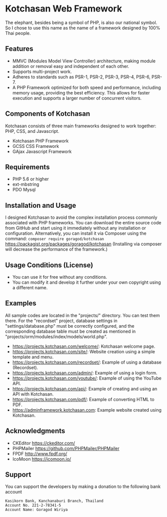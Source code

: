 # Kotchasan Web Framework
The elephant, besides being a symbol of PHP, is also our national symbol.
So I chose to use this name as the name of a framework designed by 100% Thai people.

## Features
* MMVC (Modules Model View Controller) architecture, making module addition or removal easy and independent of each other.
* Supports multi-project work.
* Adheres to standards such as PSR-1, PSR-2, PSR-3, PSR-4, PSR-6, PSR-7.
* A PHP Framework optimized for both speed and performance, including memory usage, providing the best efficiency. This allows for faster execution and supports a larger number of concurrent visitors.

## Components of Kotchasan
Kotchasan consists of three main frameworks designed to work together: PHP, CSS, and Javascript.
* Kotchasan PHP Framework
* GCSS CSS Framework
* GAjax Javascript Framework

## Requirements
* PHP 5.6 or higher
* ext-mbstring
* PDO Mysql

## Installation and Usage
I designed Kotchasan to avoid the complex installation process commonly associated with PHP frameworks. You can download the entire source code from GitHub and start using it immediately without any installation or configuration. Alternatively, you can install it via Composer using the command: ```composer require goragod/kotchasan``` https://packagist.org/packages/goragod/kotchasan (Installing via composer will decrease the performance of the framework.)

## Usage Conditions (License)
* You can use it for free without any conditions.
* You can modify it and develop it further under your own copyright using a different name.

## Examples
All sample codes are located in the "projects/" directory. You can test them there. For the "recordset" project, database settings in "settings/database.php" must be correctly configured, and the corresponding database table must be created as mentioned in "projects/orm/modules/index/models/world.php".

* https://projects.kotchasan.com/welcome/: Kotchasan welcome page.
* https://projects.kotchasan.com/site/: Website creation using a simple template and menu.
* https://projects.kotchasan.com/recordset/: Example of using a database (Recordset).
* https://projects.kotchasan.com/admin/: Example of using a login form.
* https://projects.kotchasan.com/youtube/: Example of using the YouTube API.
* https://projects.kotchasan.com/api/: Example of creating and using an API with Kotchasan.
* https://projects.kotchasan.com/pdf/: Example of converting HTML to PDF.
* https://adminframework.kotchasan.com: Example website created using Kotchasan.

## Acknowledgments
* CKEditor https://ckeditor.com/
* PHPMailer https://github.com/PHPMailer/PHPMailer
* FPDF http://www.fpdf.org/
* IcoMoon https://icomoon.io/

## Support
You can support the developers by making a donation to the following bank account
```
Kasikorn Bank, Kanchanaburi Branch, Thailand
Account No. 221-2-78341-5
Account Name: Goragod Wiriya

```